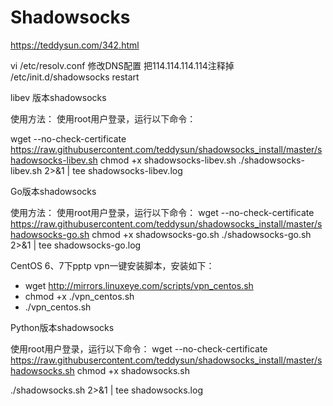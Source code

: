 # Shadowsocks

https://teddysun.com/342.html

vi /etc/resolv.conf   修改DNS配置
把114.114.114.114注释掉
/etc/init.d/shadowsocks restart

libev 版本shadowsocks

使用方法：
使用root用户登录，运行以下命令：

wget --no-check-certificate https://raw.githubusercontent.com/teddysun/shadowsocks_install/master/shadowsocks-libev.sh
chmod +x shadowsocks-libev.sh
./shadowsocks-libev.sh 2>&1 | tee shadowsocks-libev.log

Go版本shadowsocks

使用方法：
使用root用户登录，运行以下命令：
wget --no-check-certificate https://raw.githubusercontent.com/teddysun/shadowsocks_install/master/shadowsocks-go.sh
chmod +x shadowsocks-go.sh
./shadowsocks-go.sh 2>&1 | tee shadowsocks-go.log

CentOS 6、7下pptp vpn一键安装脚本，安装如下：

- wget http://mirrors.linuxeye.com/scripts/vpn_centos.sh
- chmod +x ./vpn_centos.sh
- ./vpn_centos.sh

Python版本shadowsocks

使用root用户登录，运行以下命令：
wget --no-check-certificate https://raw.githubusercontent.com/teddysun/shadowsocks_install/master/shadowsocks.sh
chmod +x shadowsocks.sh

./shadowsocks.sh 2>&1 | tee shadowsocks.log
